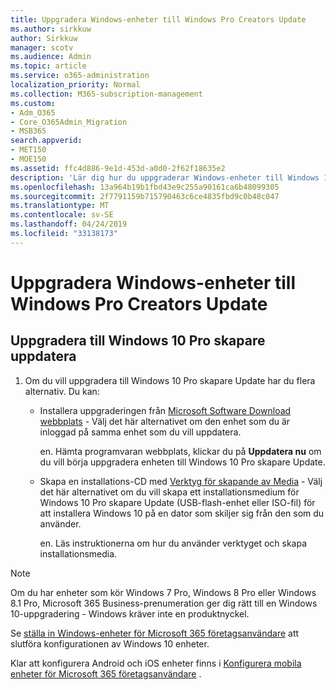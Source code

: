 ```yaml
---
title: Uppgradera Windows-enheter till Windows Pro Creators Update
ms.author: sirkkuw
author: Sirkkuw
manager: scotv
ms.audience: Admin
ms.topic: article
ms.service: o365-administration
localization_priority: Normal
ms.collection: M365-subscription-management
ms.custom:
- Adm_O365
- Core_O365Admin_Migration
- MSB365
search.appverid:
- MET150
- MOE150
ms.assetid: ffc4d886-9e1d-453d-a0d0-2f62f18635e2
description: 'Lär dig hur du uppgraderar Windows-enheter till Windows 10 Pro skapare Update. '
ms.openlocfilehash: 13a964b19b1fbd43e9c255a90161ca6b48099305
ms.sourcegitcommit: 2f7791159b715790463c6ce4835fbd9c0b48c047
ms.translationtype: MT
ms.contentlocale: sv-SE
ms.lasthandoff: 04/24/2019
ms.locfileid: "33138173"
---
```

# <a name="upgrade-windows-devices-to-windows-pro-creators-update"></a>Uppgradera Windows-enheter till Windows Pro Creators Update

## <a name="upgrade-to-windows-10-pro-creators-update"></a>Uppgradera till Windows 10 Pro skapare uppdatera
  
1. Om du vill uppgradera till Windows 10 Pro skapare Update har du flera alternativ. Du kan:
    
    - Installera uppgraderingen från [Microsoft Software Download webbplats](https://go.microsoft.com/fwlink/?LinkID=836951 ) - Välj det här alternativet om den enhet som du är inloggad på samma enhet som du vill uppdatera.
    
      en. Hämta programvaran webbplats, klickar du på **Uppdatera nu** om du vill börja uppgradera enheten till Windows 10 Pro skapare Update. 
    
     - Skapa en installations-CD med [Verktyg för skapande av Media](https://go.microsoft.com/fwlink/?LinkID=836960) - Välj det här alternativet om du vill skapa ett installationsmedium för Windows 10 Pro skapare Update (USB-flash-enhet eller ISO-fil) för att installera Windows 10 på en dator som skiljer sig från den som du använder.
    
        en. Läs instruktionerna om hur du använder verktyget och skapa installationsmedia. 

> [!Note]
> Om du har enheter som kör Windows 7 Pro, Windows 8 Pro eller Windows 8.1 Pro, Microsoft 365 Business-prenumeration ger dig rätt till en Windows 10-uppgradering - Windows kräver inte en produktnyckel.
    
Se [ställa in Windows-enheter för Microsoft 365 företagsanvändare](set-up-windows-devices.md) att slutföra konfigurationen av Windows 10 enheter. 
  
Klar att konfigurera Android och iOS enheter finns i [Konfigurera mobila enheter för Microsoft 365 företagsanvändare](set-up-mobile-devices.md) . 
  

